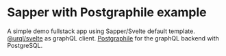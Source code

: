 # Sapper with Postgraphile example


A simple demo fullstack app using Sapper/Svelte default template.
[@urql/svelte](https://formidable.com/open-source/urql/docs/basics/svelte/) as graphQL client.
[Postgraphile](https://www.graphile.org/postgraphile/) for the graphQL backend with PostgreSQL.


